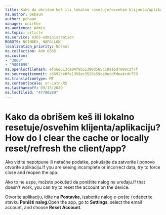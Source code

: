 ```yaml
---
title: Kako da obrišem keš ili lokalno resetuje/osveћim klijenta/aplikaciju?
ms.author: pebaum
author: pebaum
manager: mnirkhe
ms.audience: Admin
ms.topic: article
ms.service: o365-administration
ROBOTS: NOINDEX, NOFOLLOW
localization_priority: Normal
ms.collection: Adm_O365
ms.custom:
- "3060"
- "9001099"
ms.openlocfilehash: ef56e513ca04f8b51390d565c18aabd7908c2f7f
ms.sourcegitcommit: c6692ce0fa1358ec3529e59ca0ecdfdea4cdc759
ms.translationtype: MT
ms.contentlocale: sr-Latn-RS
ms.lasthandoff: 09/15/2020
ms.locfileid: "47780289"
---
```

# <a name="how-do-i-clear-the-cache-or-locally-resetrefresh-the-clientapp"></a><span data-ttu-id="8a83c-102">Kako da obrišem keš ili lokalno resetuje/osveћim klijenta/aplikaciju?</span><span class="sxs-lookup"><span data-stu-id="8a83c-102">How do I clear the cache or locally reset/refresh the client/app?</span></span>

<span data-ttu-id="8a83c-103">Ako vidite nepotpune ili netačne podatke, pokušajte da zatvorite i ponovo otvorite aplikaciju.</span><span class="sxs-lookup"><span data-stu-id="8a83c-103">If you are seeing incomplete or incorrect data, try to force close and reopen the app.</span></span>  

<span data-ttu-id="8a83c-104">Ako to ne uspe, možete pokušati da poništite nalog na uređaju.</span><span class="sxs-lookup"><span data-stu-id="8a83c-104">If that doesn't work, you can try to reset the account on the device.</span></span>
 
<span data-ttu-id="8a83c-105">Otvorite aplikaciju, idite na **Postavke**, izaberite nalog e-pošte i odaberite stavku **Poništi nalog**.</span><span class="sxs-lookup"><span data-stu-id="8a83c-105">Open the app, go to **Settings**, select the email account, and choose **Reset Account**.</span></span>